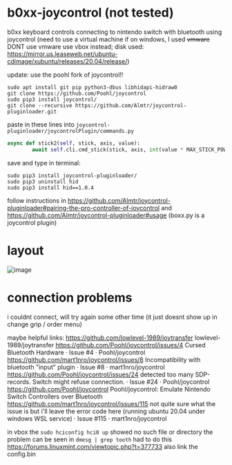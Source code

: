 # b0xx-joycontrol (not tested)
b0xx keyboard controls connecting to nintendo switch with bluetooth using joycontrol (need to use a virtual machine if on windows, I used ~~vmware~~ DONT use vmware use vbox instead; disk used: https://mirror.us.leaseweb.net/ubuntu-cdimage/xubuntu/releases/20.04/release/)

update: use the poohl fork of joycontrol!!
```
sudo apt install git pip python3-dbus libhidapi-hidraw0
git clone https://github.com/Poohl/joycontrol
sudo pip3 install joycontrol/
git clone --recursive https://github.com/Almtr/joycontrol-pluginloader.git
```
paste in these lines into `joycontrol-pluginloader/joycontrolPlugin/commands.py`
```python
async def stick2(self, stick, axis, value):
        await self.cli.cmd_stick(stick, axis, int(value * MAX_STICK_POWER + MAX_STICK_POWER))
```
save and type in terminal:
```
sudo pip3 install joycontrol-pluginloader/
sudo pip3 uninstall hid
sudo pip3 install hid==1.0.4
```
follow instructions in https://github.com/Almtr/joycontrol-pluginloader#pairing-the-pro-controller-of-joycontrol and https://github.com/Almtr/joycontrol-pluginloader#usage
(boxx.py is a joycontrol plugin)
# layout

![image](https://cdn.discordapp.com/attachments/1108176577759559690/1118922382975963136/Untitled.png)

# connection problems
i couldnt connect, will try again some other time (it just doesnt show up in change grip / order menu)

maybe helpful links:
https://github.com/lowlevel-1989/joytransfer
lowlevel-1989/joytransfer
https://github.com/Poohl/joycontrol/issues/4
Cursed Bluetooth Hardware · Issue #4 · Poohl/joycontrol
https://github.com/mart1nro/joycontrol/issues/8
Incompatibility with bluetooth "input" plugin · Issue #8 · mart1nro/joycontrol
https://github.com/Poohl/joycontrol/issues/24
detected too many SDP-records. Switch might refuse connection. · Issue #24 · Poohl/joycontrol
https://github.com/Poohl/joycontrol
Poohl/joycontrol: Emulate Nintendo Switch Controllers over Bluetooth
https://github.com/mart1nro/joycontrol/issues/115
not quite sure what the issue is but i'll leave the error code here (running ubuntu 20.04 under windows WSL service) · Issue #115 · mart1nro/joycontrol


in vbox the `sudo hciconfig hci0 up` showed no such file or directory the problem can be seen in `dmesg | grep tooth` had to do this https://forums.linuxmint.com/viewtopic.php?t=377733 also link the config.bin
